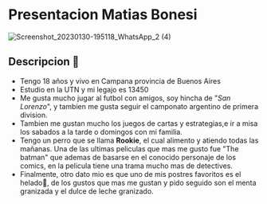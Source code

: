 # Presentacion Matias Bonesi

![Screenshot_20230130-195118_WhatsApp_2 (4)](https://user-images.githubusercontent.com/128098901/225934159-1422404c-ce7e-490d-b289-2c900cf860fd.jpg)


## Descripcion 📝 

* Tengo 18 años y vivo en Campana provincia de Buenos Aires
* Estudio en la UTN y mi legajo es 13450
* Me gusta mucho jugar al futbol con amigos, soy hincha de "*San Lorenzo*", y tambien me gusta seguir el camponato argentino de primera division.
* Tambien me gustan mucho los juegos de cartas y estrategias,e ir a misa los sabados a la tarde o domingos con mi familia.
* Tengo un perro que se llama **Rookie**, el cual alimento y atiendo todas las mañanas. Una de las ultimas peliculas que mas me gusto fue "The batman"
que ademas de basarse en el conocido personaje de los comics, en la pelicula tiene una trama mucho mas de detectives. 
* Finalmente, otro dato mio es que uno de mis postres favoritos es el helado🥶, de los gustos que mas me gustan y pido seguido son el menta granizada y el dulce de leche granizado.
